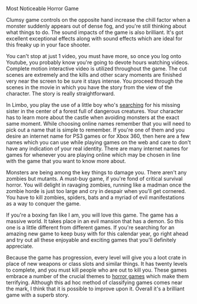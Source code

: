  Most Noticeable Horror Game

Clumsy game controls on the opposite hand increase the chill factor when a monster suddenly appears out of dense fog, and you're still thinking about what things to do. The sound impacts of the game is also brilliant. It's got excellent exceptional effects along with sound effects which are ideal for this freaky up in your face shooter.

You can't stop at just 1 video, you must have more, so once you log onto Youtube, you probably know you're going to devote hours watching videos. Complete motion interactive video is utilized throughout the game. The cut scenes are extremely <a href="http://scarymazegameplay.com/" target="scary"> </a> and the kills and other scary moments are finished very near the screen to be sure it stays intense. You proceed through the scenes in the movie in which you have the story from the view of the character. The story is really straightforward.

In Limbo, you play the use of a little boy who's <a href="http://www.anobii.com/groups/01829bb4d8e70c280a" target=" ">searching</a> for his missing sister in the center of a forest full of dangerous creatures. Your character has to learn more about the castle when avoiding monsters at the exact same moment. While choosing online names remember that you will need to pick out a name that is simple to remember. If you're one of them and you desire an internet name for PS3 games or for Xbox 360, then here are a few names which you can use while playing games on the web and care to don't have any indication of your real identity. There are many internet names for games for whenever you are playing online which may be chosen in line with the game that you want to know more about.

Monsters are being among the key things to damage you. There aren't any zombies but mutants. A must-buy game, if you're fond of critical survival horror. You will delight in ravaging zombies, running like a madman once the zombie horde is just too large and cry in despair when you'll get cornered. You have to kill zombies, spiders, bats and a myriad of evil manifestations as a way to conquer the game.

If you're a boxing fan like I am, you will love this game. The game has a massive world. It takes place in an evil mansion that has a demon. So this one is a little different from different games. If you're searching for an amazing new game to keep busy with for this calendar year, go right ahead and try out all these enjoyable and exciting games that you'll definitely appreciate.

Because the game has progression, every level will give you a loot crate in place of new weapons or class slots and similar things. It has twenty levels to complete, and you must kill people who are out to kill you. These games embrace a number of the crucial themes to <a href="http://www.ohorrorgames.com/" target=" ">horror games</a> which make them terrifying. Although this ad hoc method of classifying games comes near the mark, I think that it is possible to improve upon it. Overall it's a brilliant game with a superb story. 
